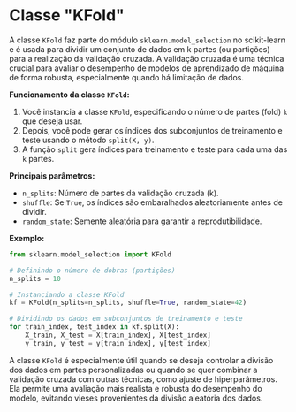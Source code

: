 # Classe "KFold"

A classe `KFold` faz parte do módulo `sklearn.model_selection` no scikit-learn e é usada para dividir um conjunto de dados em k partes (ou partições) para a realização da validação cruzada. A validação cruzada é uma técnica crucial para avaliar o desempenho de modelos de aprendizado de máquina de forma robusta, especialmente quando há limitação de dados.

**Funcionamento da classe `KFold`:**

1. Você instancia a classe `KFold`, especificando o número de partes (fold) `k` que deseja usar.
2. Depois, você pode gerar os índices dos subconjuntos de treinamento e teste usando o método `split(X, y)`.
3. A função `split` gera índices para treinamento e teste para cada uma das `k` partes.

**Principais parâmetros:**

- `n_splits`: Número de partes da validação cruzada (k).
- `shuffle`: Se `True`, os índices são embaralhados aleatoriamente antes de dividir.
- `random_state`: Semente aleatória para garantir a reprodutibilidade.

**Exemplo:**

```python
from sklearn.model_selection import KFold

# Definindo o número de dobras (partições)
n_splits = 10

# Instanciando a classe KFold
kf = KFold(n_splits=n_splits, shuffle=True, random_state=42)

# Dividindo os dados em subconjuntos de treinamento e teste
for train_index, test_index in kf.split(X):
    X_train, X_test = X[train_index], X[test_index]
    y_train, y_test = y[train_index], y[test_index]
```

A classe `KFold` é especialmente útil quando se deseja controlar a divisão dos dados em partes personalizadas ou quando se quer combinar a validação cruzada com outras técnicas, como ajuste de hiperparâmetros. Ela permite uma avaliação mais realista e robusta do desempenho do modelo, evitando vieses provenientes da divisão aleatória dos dados.
